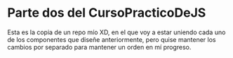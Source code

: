 # Parte dos del CursoPracticoDeJS

Esta es la copia de un repo mío XD, en el que voy a estar uniendo cada uno de los componentes que diseñe anteriormente, pero quise mantener los cambios por separado para mantener un orden en mí progreso.

